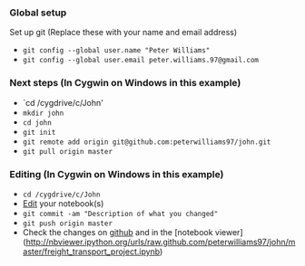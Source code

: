 ### Global setup

Set up git (Replace these with your name and email address)

* `git config --global user.name "Peter Williams"`
* `git config --global user.email peter.williams.97@gmail.com`
        
### Next steps (In Cygwin on Windows in this example)
*  `cd /cygdrive/c/John'
*  `mkdir john`
*  `cd john`
*  `git init`
*  `git remote add origin git@github.com:peterwilliams97/john.git`
*  `git pull origin master`

### Editing (In Cygwin on Windows in this example)
*  `cd /cygdrive/c/John`
*   [Edit](https://github.com/peterwilliams97/john/blob/master/README.md#editing-projects) your notebook(s)
*   `git commit -am "Description of what you changed"`
*   `git push origin master`
*   Check the changes on [github](https://github.com/peterwilliams97/john/blob/master/freight_transport_project.ipynb) and in the [notebook viewer] (http://nbviewer.ipython.org/urls/raw.github.com/peterwilliams97/john/master/freight_transport_project.ipynb)  
